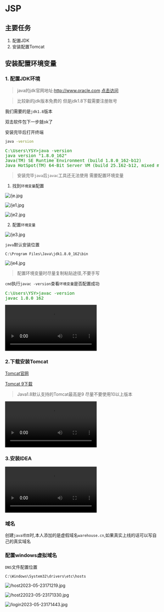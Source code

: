 # JSP

## 主要任务

1. 配置JDK
2. 安装配置Tomcat




## 安装配置环境变量

### 1. 配置JDK环境

> java的jdk官网地址:http://www.oracle.com 
[点击访问](http://www.oracle.com/)

> 比较新的jdk版本免费的 但是jdk1.8下载需要注册账号

我们需要的是`jdk1.8`版本


双击软件包下一步就ok了

安装完毕后打开终端

``` cmd
java -version
```

<pre style="color:green;">
C:\Users\YSY>java -version
java version "1.8.0_162"
Java(TM) SE Runtime Environment (build 1.8.0_162-b12)
Java HotSpot(TM) 64-Bit Server VM (build 25.162-b12, mixed mode)
</pre>

> 安装完毕`java`后`javac`工具还无法使用 需要配置环境变量

1. 找到`环境变量`配置

![/je.jpg](http://media.codecore.cn/markdown/je.jpg)

![/je1.jpg](http://media.codecore.cn/markdown/je1.jpg)

![/je2.jpg](http://media.codecore.cn/markdown/je2.jpg)

2. 配置`环境变量`

![/je3.jpg](http://media.codecore.cn/markdown/je3.jpg)

`java`默认安装位置

`C:\Program Files\Java\jdk1.8.0_162\bin`

![/je4.jpg](http://media.codecore.cn/markdown/je4.jpg)

> 配置环境变量时尽量复制粘贴途径,不要手写

`cmd`执行`javac -version`查看`环境变量`是否配置成功

<pre style="color:green;">
C:\Users\YSY>javac -version
javac 1.8.0_162
</pre>

<video controls src="http://media.codecore.cn/markdown/videos/1_jdk.mp4"></video>

### 2.下载安装Tomcat

[Tomcat官网](http://tomcat.apache.org/)

[Tomcat 9下载](http://dlcdn.apache.org/tomcat/tomcat-9/v9.0.94/bin/apache-tomcat-9.0.94-windows-x64.zip)

> Java1.8默认支持的Tomcat最高是9 尽量不要使用10以上版本


<video controls src="http://media.codecore.cn/markdown/videos/2_tomcat.mp4"></video>

### 3.安装IDEA

<video controls src="http://media.codecore.cn/markdown/videos/3_idea_install_config.mp4"></video>



### 域名

创建`java项目`时,本人添加的是虚假域名`warehouse.cn`,如果真实上线的话可以写自己的真实域名

### 配置windows虚拟域名

`DNS`文件配置位置

`C:\Windows\System32\drivers\etc\hosts`

![/host2023-05-23171219.jpg](http://media.codecore.cn/markdown/host2023-05-23171219.jpg)


![/host22023-05-23171330.jpg](http://media.codecore.cn/markdown/host22023-05-23171330.jpg)

![/login2023-05-23171443.jpg](http://media.codecore.cn/markdown/login2023-05-23171443.jpg)
